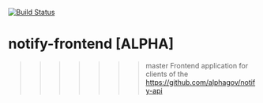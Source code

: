 [![Build Status](https://api.travis-ci.org/alphagov/notify-frontend.svg?branch=master)](https://api.travis-ci.org/alphagov/notify-frontend.svg?branch=master)

# notify-frontend [ALPHA]
>>>>>>> master
Frontend application for clients of the https://github.com/alphagov/notify-api
